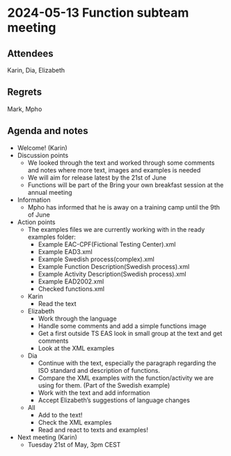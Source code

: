 # 2024-05-13 Function subteam meeting


## Attendees

Karin, Dia, Elizabeth 


## Regrets

Mark, Mpho


## Agenda and notes



* Welcome! (Karin)
* Discussion points
    * We looked through the text and worked through some comments and notes where more text, images and examples is needed
    * We will aim for release latest by the 21st of June
    * Functions will be part of the Bring your own breakfast session at the annual meeting
* Information
    * Mpho has informed that he is away on a training camp until the 9th of June
* Action points
    * The examples files we are currently working with in the ready examples folder:
        * Example EAC-CPF(Fictional Testing Center).xml
        * Example EAD3.xml
        * Example Swedish process(complex).xml
        * Example Function Description(Swedish process).xml
        * Example Activity Description(Swedish process).xml
        * Example EAD2002.xml
        * Checked functions.xml
    * Karin
        * Read the text
    * Elizabeth
        * Work through the language
        * Handle some comments and add a simple functions image
        * Get a first outside TS EAS look in small group at the text and get comments
        * Look at the XML examples
    * Dia
        * Continue with the text, especially the paragraph regarding the ISO standard and description of functions. 
        * Compare the XML examples with the function/activity we are using for them. (Part of the Swedish example)
        * Work with the text and add information
        * Accept Elizabeth’s suggestions of language changes
    * All
        * Add to the text!
        * Check the XML examples
        * Read and react to texts and examples!
* Next meeting (Karin)
    * Tuesday 21st of May, 3pm CEST
